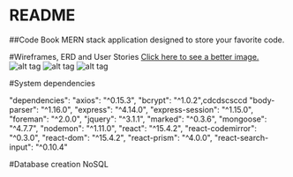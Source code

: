 # README
##Code Book
MERN stack application designed to store your favorite code.

#Wireframes, ERD and User Stories
[Click here to see a better image.](https://www.docdroid.net/FfW8I7l/codebook.pdf.html)
![alt tag](http://i.imgur.com/33MD5xJ.png)
![alt tag](http://i.imgur.com/5IxBgsk.jpg)
![alt tag](http://i.imgur.com/7sEgKbq.png)

#System dependencies

  "dependencies": 
    "axios": "^0.15.3",
    "bcrypt": "^1.0.2",cdcdscsccd
    "body-parser": "^1.16.0",
    "express": "^4.14.0",
    "express-session": "^1.15.0",
    "foreman": "^2.0.0",
    "jquery": "^3.1.1",
    "marked": "^0.3.6",
    "mongoose": "^4.7.7",
    "nodemon": "^1.11.0",
    "react": "^15.4.2",
    "react-codemirror": "^0.3.0",
    "react-dom": "^15.4.2",
    "react-prism": "^4.0.0",
    "react-search-input": "^0.10.4"


#Database creation
  NoSQL




